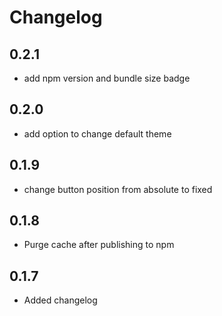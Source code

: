 # Changelog

## 0.2.1

* add npm version and bundle size badge 

## 0.2.0

* add option to change default theme

## 0.1.9

* change button position from absolute to fixed

## 0.1.8

* Purge cache after publishing to npm

## 0.1.7

* Added changelog

